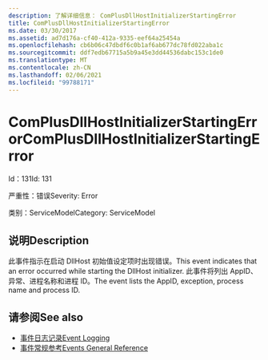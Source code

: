 ```yaml
---
description: 了解详细信息： ComPlusDllHostInitializerStartingError
title: ComPlusDllHostInitializerStartingError
ms.date: 03/30/2017
ms.assetid: ad7d176a-cf40-412a-9335-eef64a25454a
ms.openlocfilehash: cb6b06c47dbdf6c0b1af6ab677dc78fd022aba1c
ms.sourcegitcommit: ddf7edb67715a5b9a45e3dd44536dabc153c1de0
ms.translationtype: MT
ms.contentlocale: zh-CN
ms.lasthandoff: 02/06/2021
ms.locfileid: "99788171"
---
```

# <a name="complusdllhostinitializerstartingerror"></a><span data-ttu-id="a712f-103">ComPlusDllHostInitializerStartingError</span><span class="sxs-lookup"><span data-stu-id="a712f-103">ComPlusDllHostInitializerStartingError</span></span>

<span data-ttu-id="a712f-104">Id：131</span><span class="sxs-lookup"><span data-stu-id="a712f-104">Id: 131</span></span>  
  
 <span data-ttu-id="a712f-105">严重性：错误</span><span class="sxs-lookup"><span data-stu-id="a712f-105">Severity: Error</span></span>  
  
 <span data-ttu-id="a712f-106">类别：ServiceModel</span><span class="sxs-lookup"><span data-stu-id="a712f-106">Category: ServiceModel</span></span>  
  
## <a name="description"></a><span data-ttu-id="a712f-107">说明</span><span class="sxs-lookup"><span data-stu-id="a712f-107">Description</span></span>  

 <span data-ttu-id="a712f-108">此事件指示在启动 DllHost 初始值设定项时出现错误。</span><span class="sxs-lookup"><span data-stu-id="a712f-108">This event indicates that an error occurred while starting the DllHost initializer.</span></span> <span data-ttu-id="a712f-109">此事件将列出 AppID、异常、进程名称和进程 ID。</span><span class="sxs-lookup"><span data-stu-id="a712f-109">The event lists the AppID, exception, process name and process ID.</span></span>  
  
## <a name="see-also"></a><span data-ttu-id="a712f-110">请参阅</span><span class="sxs-lookup"><span data-stu-id="a712f-110">See also</span></span>

- [<span data-ttu-id="a712f-111">事件日志记录</span><span class="sxs-lookup"><span data-stu-id="a712f-111">Event Logging</span></span>](index.md)
- [<span data-ttu-id="a712f-112">事件常规参考</span><span class="sxs-lookup"><span data-stu-id="a712f-112">Events General Reference</span></span>](events-general-reference.md)
